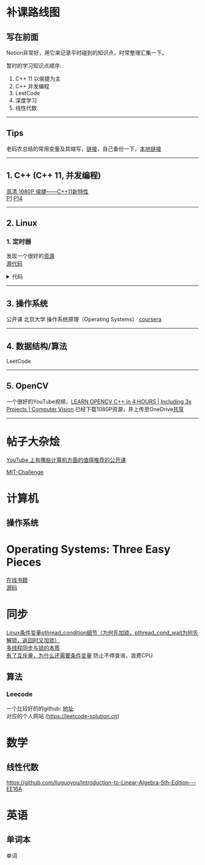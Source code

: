 # 补课路线图

## 写在前面
Notion非常好，用它来记录平时碰到的知识点，时常整理汇集一下。

暂时的学习知识点顺序:<br>
1. C++ 11 以侯捷为主
2. C++ 并发编程
3. LeetCode
4. 深度学习
5. 线性代数

*****

## Tips
老码农总结的常用变量及其缩写，[链接](https://zhuanlan.zhihu.com/p/395995314)，自己备份一下，[本地链接](tips/abbr.md)
*****

## 1. C++ (C++ 11, 并发编程)
[高清 1080P 侯捷——C++11新特性](https://www.youtube.com/watch?v=TJIb9TGfDIw&list=PL-X74YXt4LVYo_bk-jHMV5T3LHRYRbZoH) <br>
[P1](https://www.youtube.com/watch?v=Ko2gkRf548o)
[P14](https://www.youtube.com/watch?v=sxBR8LK33Cg)

*****

## 2. Linux

### 1. 定时器

发现一个很好的[资源](http://www.ilovecpp.com/2019/01/16/timer/#more)<br>
[源代码](https://gist.github.com/baixiangcpp/b2199f1f1c7108f22f47d2ca617f6960)

<details>
<summary>代码</summary>
<pre>
<code>
int dispatch()
{
    ...
    TimerManager tm;
    tm.addTimer(1000, []() { std::cout << "hello world" << std::endl; }, NULL);
    tm.addTimer(5000, []() { std::cout << "hello baixiancpp" << std::endl; }, NULL);
    for(;;)
    {
        int ret = epoll_wait(epollfd,events,events_num,tm.getRecentTimeout());
        tm.takeAllTimeout();
    }
    ...
}
</code>
</pre>
</details>



***

## 3. 操作系统


公开课 北京大学 操作系统原理（Operating Systems） [coursera](https://www.coursera.org/learn/os-pku/home/welcome)

***
## 4. 数据结构/算法
LeetCode

*** 
## 5. OpenCV
一个很好的YouTube视频，[LEARN OPENCV C++ in 4 HOURS | Including 3x Projects | Computer Vision](https://www.youtube.com/watch?v=2FYm3GOonhk)
已经下载1080P资源，并上传至OneDrive[共享](https://khaitanpublicschool-my.sharepoint.com/:v:/g/personal/ztq519_odcn_live/ET5pqFKzdUxBkRaaTuF5PSEB4IKJsCB8HjNOVd27DColxw?e=YDhirx)

*****

# 帖子大杂烩

[YouTube 上有哪些计算机方面的值得推荐的公开课](https://www.zhihu.com/question/49071324)

[MIT-Challenge](https://chenyuxiaodhr.github.io/zh-CN/CS-Learning/MIT-Challenge/)

# 计算机

## 操作系统



# Operating Systems: Three Easy Pieces
[在线书籍](http://pages.cs.wisc.edu/~remzi/OSTEP/)<br>
[源码](https://github.com/remzi-arpacidusseau/ostep-code)

# 同步
[Linux条件变量pthread_condition细节（为何先加锁，pthread_cond_wait为何先解锁，返回时又加锁）](https://blog.csdn.net/shichao1470/article/details/89856443) <br>
[多线程同步与锁的本质](https://steemit.com/cn-programming/@cifer/7t9mdm) <br>
[有了互斥量，为什么还需要条件变量](https://www.cnblogs.com/liuchengchuxiao/p/4332197.html)  防止不停查询，浪费CPU <br>
## 算法

### Leecode

一个比较好的的github: [地址](https://github.com/azl397985856/leetcode) <br>
对应的个人网站 (https://leetcode-solution.cn)

# 数学

## 线性代数
https://github.com/liuguoyou/Introduction-to-Linear-Algebra-5th-Edition---EE16A
# 英语

## 单词本

单词

